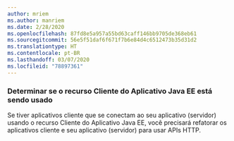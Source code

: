 ```yaml
---
author: mriem
ms.author: manriem
ms.date: 2/28/2020
ms.openlocfilehash: 87fd8e5a957a55bd63caff146bb9705de368eb61
ms.sourcegitcommit: 56e5f51daf6f671f7b6e84d4c6512473b35d31d2
ms.translationtype: HT
ms.contentlocale: pt-BR
ms.lasthandoff: 03/07/2020
ms.locfileid: "78897361"
---
```

### <a name="determine-whether-the-java-ee-application-client-feature-is-in-use"></a>Determinar se o recurso Cliente do Aplicativo Java EE está sendo usado

Se tiver aplicativos cliente que se conectam ao seu aplicativo (servidor) usando o recurso Cliente do Aplicativo Java EE, você precisará refatorar os aplicativos cliente e seu aplicativo (servidor) para usar APIs HTTP.
